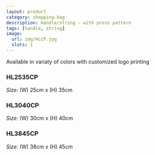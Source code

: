 ```yaml
---
layout: product
category: shopping-bag
description: Handle/string - with press pattern
tags: [handle, string]
image:
  url: img/HLCP.jpg
  slots: 1
---
```


Available in variaty of colors with customized logo printing

### HL2535CP

*Size:* (W) 25cm x (H) 35cm

### HL3040CP

*Size:* (W) 30cm x (H) 40cm

### HL3845CP

*Size:* (W) 38cm x (H) 45cm
